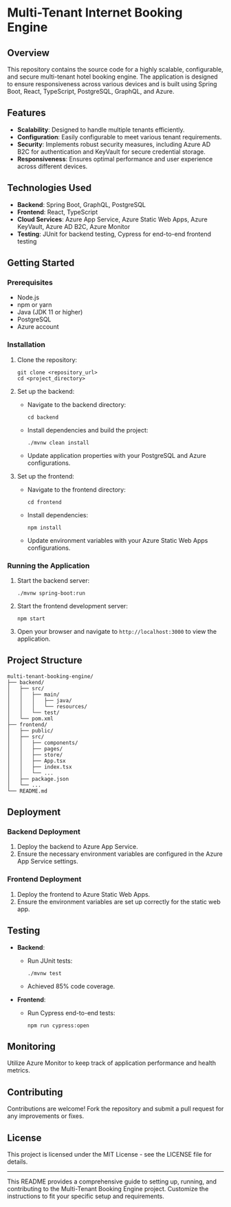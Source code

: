 # Multi-Tenant Internet Booking Engine

## Overview

This repository contains the source code for a highly scalable, configurable, and secure multi-tenant hotel booking engine. The application is designed to ensure responsiveness across various devices and is built using Spring Boot, React, TypeScript, PostgreSQL, GraphQL, and Azure.

## Features

- **Scalability**: Designed to handle multiple tenants efficiently.
- **Configuration**: Easily configurable to meet various tenant requirements.
- **Security**: Implements robust security measures, including Azure AD B2C for authentication and KeyVault for secure credential storage.
- **Responsiveness**: Ensures optimal performance and user experience across different devices.

## Technologies Used

- **Backend**: Spring Boot, GraphQL, PostgreSQL
- **Frontend**: React, TypeScript
- **Cloud Services**: Azure App Service, Azure Static Web Apps, Azure KeyVault, Azure AD B2C, Azure Monitor
- **Testing**: JUnit for backend testing, Cypress for end-to-end frontend testing

## Getting Started

### Prerequisites

- Node.js
- npm or yarn
- Java (JDK 11 or higher)
- PostgreSQL
- Azure account

### Installation

1. Clone the repository:
   ```
   git clone <repository_url>
   cd <project_directory>
   ```

2. Set up the backend:
   - Navigate to the backend directory:
     ```
     cd backend
     ```
   - Install dependencies and build the project:
     ```
     ./mvnw clean install
     ```
   - Update application properties with your PostgreSQL and Azure configurations.

3. Set up the frontend:
   - Navigate to the frontend directory:
     ```
     cd frontend
     ```
   - Install dependencies:
     ```
     npm install
     ```
   - Update environment variables with your Azure Static Web Apps configurations.

### Running the Application

1. Start the backend server:
   ```
   ./mvnw spring-boot:run
   ```

2. Start the frontend development server:
   ```
   npm start
   ```

3. Open your browser and navigate to `http://localhost:3000` to view the application.

## Project Structure

```
multi-tenant-booking-engine/
├── backend/
│   ├── src/
│   │   ├── main/
│   │   │   ├── java/
│   │   │   └── resources/
│   │   └── test/
│   └── pom.xml
├── frontend/
│   ├── public/
│   ├── src/
│   │   ├── components/
│   │   ├── pages/
│   │   ├── store/
│   │   ├── App.tsx
│   │   ├── index.tsx
│   │   └── ...
│   ├── package.json
│   └── ...
└── README.md
```

## Deployment

### Backend Deployment

1. Deploy the backend to Azure App Service.
2. Ensure the necessary environment variables are configured in the Azure App Service settings.

### Frontend Deployment

1. Deploy the frontend to Azure Static Web Apps.
2. Ensure the environment variables are set up correctly for the static web app.

## Testing

- **Backend**: 
  - Run JUnit tests:
    ```
    ./mvnw test
    ```
  - Achieved 85% code coverage.

- **Frontend**: 
  - Run Cypress end-to-end tests:
    ```
    npm run cypress:open
    ```

## Monitoring

Utilize Azure Monitor to keep track of application performance and health metrics.

## Contributing

Contributions are welcome! Fork the repository and submit a pull request for any improvements or fixes.

## License

This project is licensed under the MIT License - see the LICENSE file for details.

---

This README provides a comprehensive guide to setting up, running, and contributing to the Multi-Tenant Booking Engine project. Customize the instructions to fit your specific setup and requirements.